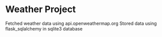 # Weather Project

Fetched weather data using api.openweathermap.org
Stored data using flask_sqlalchemy in sqlite3 database
